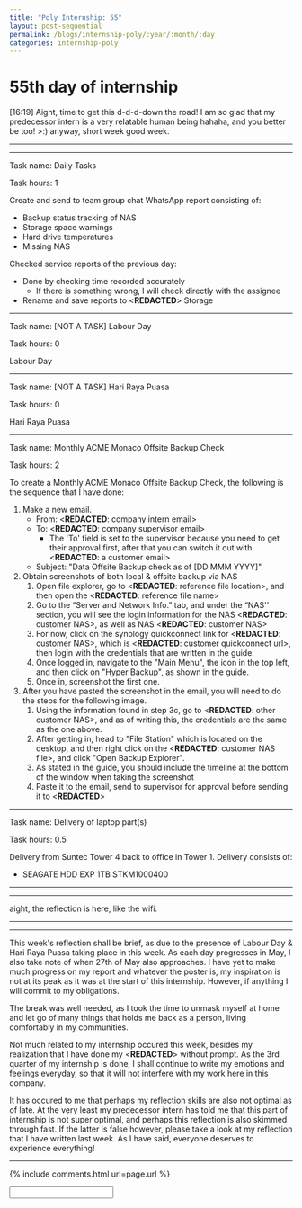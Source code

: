 ```yaml
---
title: "Poly Internship: 55"
layout: post-sequential
permalink: /blogs/internship-poly/:year/:month/:day
categories: internship-poly
---
```

# 55th day of internship

<span class="timestamp">[16:19]</span> Aight, time to get this d-d-d-down the road! I am so glad that my predecessor intern is a very relatable human being hahaha, and you better be too! &gt;:) anyway, short week good week.

---
---

Task name: Daily Tasks

Task hours: 1

Create and send to team group chat WhatsApp report consisting of:
 - Backup status tracking of NAS
 - Storage space warnings
 - Hard drive temperatures
 - Missing NAS

Checked service reports of the previous day:
 - Done by checking time recorded accurately
    - If there is something wrong, I will check directly with the assignee
 - Rename and save reports to <span class="disable-selection" ondblclick="this.innerHTML='Infospace'"><**REDACTED**></span> Storage

--- 

Task name: [NOT A TASK] Labour Day

Task hours: 0

Labour Day

---

Task name: [NOT A TASK] Hari Raya Puasa

Task hours: 0

Hari Raya Puasa

---

Task name: Monthly ACME Monaco Offsite Backup Check

Task hours: 2

To create a Monthly ACME Monaco Offsite Backup Check, the following is the sequence that I have done:

1. Make a new email.
    * From: <span class="disable-selection" ondblclick="this.innerHTML='ia@infospace.com.sg'">&lt;<b>REDACTED</b>: company intern email&gt;</span>
    * To: <span class="disable-selection" ondblclick="this.innerHTML='alan@infospace.com.sg'">&lt;<b>REDACTED</b>: company supervisor email&gt;</span>
        * The 'To' field is set to the supervisor because you need to get their approval first, after that you can switch it out with <span class="disable-selection" ondblclick="this.innerHTML='shirley.lee@acmemonaco.com'">&lt;<b>REDACTED</b>: a customer email&gt;</span>
    * Subject: "Data Offsite Backup check as of [DD MMM YYYY]"
1. Obtain screenshots of both local & offsite backup via NAS
    1. Open file explorer, go to <span class="disable-selection" ondblclick="this.innerHTML='C:\\Users\\User\\Dropbox\\InfoSpace Common\\Customers\\ACME Monaco'">&lt;<b>REDACTED</b>: reference file location&gt;</span>, and then open the <span class="disable-selection" ondblclick="this.innerHTML='ACME Monaco IT info.xlsx'">&lt;<b>REDACTED</b>: reference file name&gt;</span>
    1. Go to the “Server and Network Info.” tab, and under the “NAS'' section, you will see the login information for the NAS <span class="disable-selection" ondblclick="this.innerHTML='AMANAS'">&lt;<b>REDACTED</b>: customer NAS&gt;</span>, as well as NAS <span class="disable-selection" ondblclick="this.innerHTML='AMANAOFFSITE'">&lt;<b>REDACTED</b>: customer NAS&gt;</span>
    1. For now, click on the synology quickconnect link for <span class="disable-selection" ondblclick="this.innerHTML='AMANAS'">&lt;<b>REDACTED</b>: customer NAS&gt;</span>, which is <span class="disable-selection" ondblclick="this.innerHTML='https://quickconnect.to/acmemonaco'">&lt;<b>REDACTED</b>: customer quickconnect url&gt;</span>, then login with the credentials that are written in the guide.
    1. Once logged in, navigate to the "Main Menu", the icon in the top left, and then click on "Hyper Backup", as shown in the guide.
    1. Once in, screenshot the first one. 
1. After you have pasted the screenshot in the email, you will need to do the steps for the following image.
    1. Using the information found in step 3c, go to <span class="disable-selection" ondblclick="this.innerHTML='https://quickconnect.to/acmemonacooffsite'">&lt;<b>REDACTED</b>: other customer NAS&gt;</span>, and as of writing this, the credentials are the same as the one above.
    1. After getting in, head to "File Station" which is located on the desktop, and then right click on the <span class="disable-selection" ondblclick="this.innerHTML='AMANAS_1.hbk'">&lt;<b>REDACTED</b>: customer NAS file&gt;</span>, and click "Open Backup Explorer".
    1. As stated in the guide, you should include the timeline at the bottom of the window when taking the screenshot
    1. Paste it to the email, send to supervisor for approval before sending it to <span class="disable-selection" ondblclick="this.innerHTML='Shirley'">&lt;<b>REDACTED</b>&gt;</span>

---

Task name: Delivery of laptop part(s)

Task hours: 0.5

Delivery from Suntec Tower 4 back to office in Tower 1.
Delivery consists of:
 * SEAGATE HDD EXP 1TB STKM1000400

---
---

aight, the reflection is here, like the wifi.

---
---

This week's reflection shall be brief, as due to the presence of Labour Day & Hari Raya Puasa taking place in this week. As each day progresses in May, I also take note of when 27th of May also approaches. I have yet to make much progress on my report and whatever the poster is, my inspiration is not at its peak as it was at the start of this internship. However, if anything I will commit to my obligations.

The break was well needed, as I took the time to unmask myself at home and let go of many things that holds me back as a person, living comfortably in my communities. 

Not much related to my internship occured this week, besides my realization that I have done my <span class="disable-selection" ondblclick="this.innerHTML='ACME Monthly report'"><**REDACTED**></span> without prompt. As the 3rd quarter of my internship is done, I shall continue to write my emotions and feelings everyday, so that it will not interfere with my work here in this company.

It has occured to me that perhaps my reflection skills are also not optimal as of late. At the very least my predecessor intern has told me that this part of internship is not super optimal, and perhaps this reflection is also skimmed through fast. If the latter is false however, please take a look at my reflection that I have written last week. As I have said, everyone deserves to experience everything! 

---



{% include comments.html url=page.url %}

<input id="password-input" type="password" class="text-secret" onkeyup="unlock()">

<span class="disable-selection" id="truth" style="display:none;">What an interesting day today. A Friday with no prayer meeting. This is likely due to sync with the Day of Conquest on Monday (2 May), or it could very much be related to the rest of the Church doing MIP doing.<br><br>i mean, yeah. Look, i want to write down these thoughts. I do not expect you to respond. All i ask is to have a listening ear.</span>
